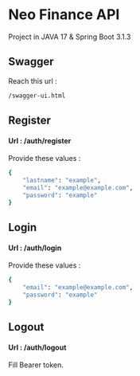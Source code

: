# Neo Finance API

Project in JAVA 17 & Spring Boot 3.1.3

## Swagger

Reach this url : 
```bash
/swagger-ui.html
```

## Register

#### Url : /auth/register
Provide these values :
```bash
{
    "lastname": "example",
    "email": "example@example.com",
    "password": "example"
}
```

## Login

#### Url : /auth/login
Provide these values :
```bash
{
    "email": "example@example.com",
    "password": "example"
}
```

## Logout

#### Url : /auth/logout
Fill Bearer token.







